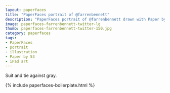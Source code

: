 ```yaml
---
layout: paperfaces
title: "PaperFaces portrait of @farrenbennett"
description: "PaperFaces portrait of @farrenbennett drawn with Paper by 53 on an iPad."
image: paperfaces-farrenbennett-twitter-lg
thumb: paperfaces-farrenbennett-twitter-150.jpg
category: paperfaces
tags: 
- PaperFaces
- portrait
- illustration
- Paper by 53
- iPad art
---
```


Suit and tie against gray.

{% include paperfaces-boilerplate.html %}